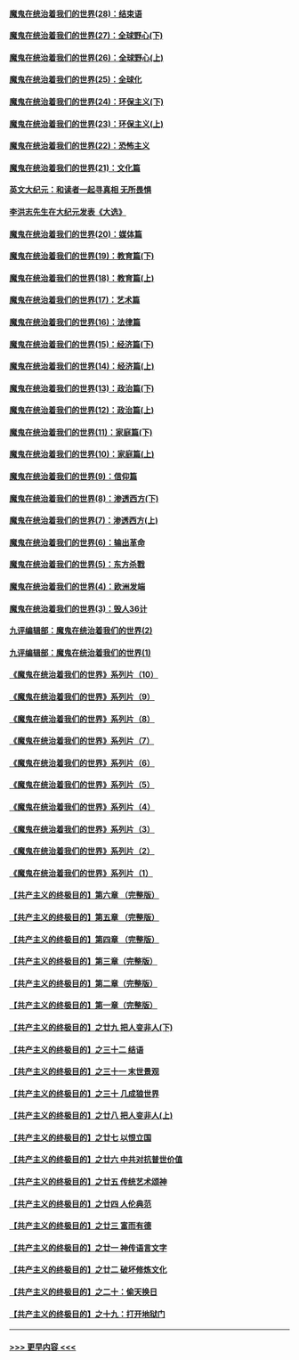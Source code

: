 #### [魔鬼在统治着我们的世界(28)：结束语](../pages/nsc422/n10936246.md?t=03140704) 
#### [魔鬼在统治着我们的世界(27)：全球野心(下)](../pages/nsc422/n10928319.md?t=03140704) 
#### [魔鬼在统治着我们的世界(26)：全球野心(上)](../pages/nsc422/n10900318.md?t=03140704) 
#### [魔鬼在统治着我们的世界(25)：全球化](../pages/nsc422/n10788205.md?t=03140704) 
#### [魔鬼在统治着我们的世界(24)：环保主义(下)](../pages/nsc422/n10695307.md?t=03140704) 
#### [魔鬼在统治着我们的世界(23)：环保主义(上)](../pages/nsc422/n10688613.md?t=03140704) 
#### [魔鬼在统治着我们的世界(22)：恐怖主义](../pages/nsc422/n10614727.md?t=03140704) 
#### [魔鬼在统治着我们的世界(21)：文化篇](../pages/nsc422/n10597706.md?t=03140704) 
#### [英文大纪元：和读者一起寻真相 无所畏惧](../pages/nsc422/n12542027.md?t=03140704) 
#### [李洪志先生在大纪元发表《大选》](../pages/nsc422/n12534746.md?t=03140704) 
#### [魔鬼在统治着我们的世界(20)：媒体篇](../pages/nsc422/n10586579.md?t=03140704) 
#### [魔鬼在统治着我们的世界(19)：教育篇(下)](../pages/nsc422/n10564808.md?t=03140704) 
#### [魔鬼在统治着我们的世界(18)：教育篇(上)](../pages/nsc422/n10526970.md?t=03140704) 
#### [魔鬼在统治着我们的世界(17)：艺术篇](../pages/nsc422/n10499093.md?t=03140704) 
#### [魔鬼在统治着我们的世界(16)：法律篇](../pages/nsc422/n10485969.md?t=03140704) 
#### [魔鬼在统治着我们的世界(15)：经济篇(下)](../pages/nsc422/n10469975.md?t=03140704) 
#### [魔鬼在统治着我们的世界(14)：经济篇(上)](../pages/nsc422/n10457370.md?t=03140704) 
#### [魔鬼在统治着我们的世界(13)：政治篇(下)](../pages/nsc422/n10448270.md?t=03140704) 
#### [魔鬼在统治着我们的世界(12)：政治篇(上)](../pages/nsc422/n10444576.md?t=03140704) 
#### [魔鬼在统治着我们的世界(11)：家庭篇(下)](../pages/nsc422/n10440961.md?t=03140704) 
#### [魔鬼在统治着我们的世界(10)：家庭篇(上)](../pages/nsc422/n10435448.md?t=03140704) 
#### [魔鬼在统治着我们的世界(9)：信仰篇](../pages/nsc422/n10432159.md?t=03140704) 
#### [魔鬼在统治着我们的世界(8)：渗透西方(下)](../pages/nsc422/n10429603.md?t=03140704) 
#### [魔鬼在统治着我们的世界(7)：渗透西方(上)](../pages/nsc422/n10426013.md?t=03140704) 
#### [魔鬼在统治着我们的世界(6)：输出革命](../pages/nsc422/n10421536.md?t=03140704) 
#### [魔鬼在统治着我们的世界(5)：东方杀戮](../pages/nsc422/n10417707.md?t=03140704) 
#### [魔鬼在统治着我们的世界(4)：欧洲发端](../pages/nsc422/n10414890.md?t=03140704) 
#### [魔鬼在统治着我们的世界(3)：毁人36计](../pages/nsc422/n10411583.md?t=03140704) 
#### [九评编辑部：魔鬼在统治着我们的世界(2)](../pages/nsc422/n10410036.md?t=03140704) 
#### [九评编辑部：魔鬼在统治着我们的世界(1)](../pages/nsc422/n10406825.md?t=03140704) 
#### [《魔鬼在统治着我们的世界》系列片（10）](../pages/nsc422/n12292670.md?t=03140704) 
#### [《魔鬼在统治着我们的世界》系列片（9）](../pages/nsc422/n12290859.md?t=03140704) 
#### [《魔鬼在统治着我们的世界》系列片（8）](../pages/nsc422/n12287445.md?t=03140704) 
#### [《魔鬼在统治着我们的世界》系列片（7）](../pages/nsc422/n12283425.md?t=03140704) 
#### [《魔鬼在统治着我们的世界》系列片（6）](../pages/nsc422/n12282314.md?t=03140704) 
#### [《魔鬼在统治着我们的世界》系列片（5）](../pages/nsc422/n12281419.md?t=03140704) 
#### [《魔鬼在统治着我们的世界》系列片（4）](../pages/nsc422/n12274024.md?t=03140704) 
#### [《魔鬼在统治着我们的世界》系列片（3）](../pages/nsc422/n12271322.md?t=03140704) 
#### [《魔鬼在统治着我们的世界》系列片（2）](../pages/nsc422/n12269049.md?t=03140704) 
#### [《魔鬼在统治着我们的世界》系列片（1）](../pages/nsc422/n12267575.md?t=03140704) 
#### [【共产主义的终极目的】第六章 （完整版）](../pages/nsc422/n11428913.md?t=03140704) 
#### [【共产主义的终极目的】第五章 （完整版）](../pages/nsc422/n11428912.md?t=03140704) 
#### [【共产主义的终极目的】第四章 （完整版）](../pages/nsc422/n11428907.md?t=03140704) 
#### [【共产主义的终极目的】第三章（完整版）](../pages/nsc422/n11428848.md?t=03140704) 
#### [【共产主义的终极目的】第二章（完整版）](../pages/nsc422/n11428831.md?t=03140704) 
#### [【共产主义的终极目的】第一章（完整版）](../pages/nsc422/n11417651.md?t=03140704) 
#### [【共产主义的终极目的】之廿九 把人变非人(下)](../pages/nsc422/n11344140.md?t=03140704) 
#### [【共产主义的终极目的】之三十二 结语](../pages/nsc422/n11360535.md?t=03140704) 
#### [【共产主义的终极目的】之三十一 末世景观](../pages/nsc422/n11351129.md?t=03140704) 
#### [【共产主义的终极目的】之三十 几成狼世界](../pages/nsc422/n11348280.md?t=03140704) 
#### [【共产主义的终极目的】之廿八 把人变非人(上)](../pages/nsc422/n11340492.md?t=03140704) 
#### [【共产主义的终极目的】之廿七 以恨立国](../pages/nsc422/n11336944.md?t=03140704) 
#### [【共产主义的终极目的】之廿六 中共对抗普世价值](../pages/nsc422/n11324785.md?t=03140704) 
#### [【共产主义的终极目的】之廿五 传统艺术颂神](../pages/nsc422/n11296396.md?t=03140704) 
#### [【共产主义的终极目的】之廿四 人伦典范](../pages/nsc422/n11296397.md?t=03140704) 
#### [【共产主义的终极目的】之廿三 富而有德](../pages/nsc422/n11283598.md?t=03140704) 
#### [【共产主义的终极目的】之廿一 神传语言文字](../pages/nsc422/n11263265.md?t=03140704) 
#### [【共产主义的终极目的】之廿二 破坏修炼文化](../pages/nsc422/n11245728.md?t=03140704) 
#### [【共产主义的终极目的】之二十：偷天换日](../pages/nsc422/n11238846.md?t=03140704) 
#### [【共产主义的终极目的】之十九：打开地狱门](../pages/nsc422/n11206376.md?t=03140704) 

----
#### [ >>> 更早内容 <<< ](../indexes/nsc422-earlier.md)
